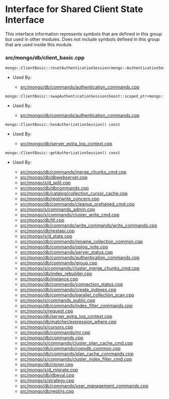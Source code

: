 
# Interface for Shared Client State Interface
This interface information represents symbols that are defined in this group but used in other modules.  Does not include symbols defined in this group that are used inside this module.

### src/mongo/db/client\_basic.cpp

<div></div>

    mongo::ClientBasic::resetAuthenticationSession(mongo::AuthenticationSession*)

- Used By:

    - [src/mongo/db/commands/authentication\_commands.cpp](../../../../security/authentication)

<div></div>

    mongo::ClientBasic::swapAuthenticationSession(boost::scoped_ptr<mongo::AuthenticationSession>&)

- Used By:

    - [src/mongo/db/commands/authentication\_commands.cpp](../../../../security/authentication)

<div></div>

    mongo::ClientBasic::hasAuthorizationSession() const

- Used By:

    - [src/mongo/db/server\_extra\_log\_context.cpp](../../../../process\_management/logging\_system)

<div></div>

    mongo::ClientBasic::getAuthorizationSession() const

- Used By:

    - [src/mongo/db/commands/merge\_chunks\_cmd.cpp](../../../../sharding/chunk\_management)
    - [src/mongo/db/dbwebserver.cpp](../../../../network/web\_server)
    - [src/mongo/s/d\_split.cpp](../../../../sharding/chunk\_management)
    - [src/mongo/db/dbcommands.cpp](../../../../query\_and\_operation\_handling/database\_commands)
    - [src/mongo/db/catalog/collection\_cursor\_cache.cpp](../../../../storage/storage\_layer\_structure)
    - [src/mongo/db/repl/write\_concern.cpp](../../../../replication/write\_concern)
    - [src/mongo/db/commands/cleanup\_orphaned\_cmd.cpp](../../../../query\_and\_operation\_handling/database\_commands)
    - [src/mongo/s/commands\_admin.cpp](../../../../sharding/mongos\_commands)
    - [src/mongo/s/commands/cluster\_write\_cmd.cpp](../../../../network/write\_commands)
    - [src/mongo/db/ttl.cpp](../../../../query\_and\_operation\_handling/indexing)
    - [src/mongo/db/commands/write\_commands/write\_commands.cpp](../../../../network/write\_commands)
    - [src/mongo/db/restapi.cpp](../../../../network/web\_server)
    - [src/mongo/s/d\_state.cpp](../../../../sharding/mongod\_sharding\_metadata)
    - [src/mongo/db/commands/rename\_collection\_common.cpp](../../../../query\_and\_operation\_handling/database\_commands)
    - [src/mongo/db/commands/oplog\_note.cpp](../../../../query\_and\_operation\_handling/database\_commands)
    - [src/mongo/db/commands/server\_status.cpp](../../../../query\_and\_operation\_handling/database\_commands)
    - [src/mongo/db/commands/authentication\_commands.cpp](../../../../security/authentication)
    - [src/mongo/db/commands/group.cpp](../../../../query\_and\_operation\_handling/database\_commands)
    - [src/mongo/s/commands/cluster\_merge\_chunks\_cmd.cpp](../../../../sharding/chunk\_management)
    - [src/mongo/db/index\_rebuilder.cpp](../../../../query\_and\_operation\_handling/indexing)
    - [src/mongo/db/instance.cpp](../../../../storage/storage\_layer\_structure)
    - [src/mongo/db/commands/connection\_status.cpp](../../../../query\_and\_operation\_handling/database\_commands)
    - [src/mongo/db/commands/create\_indexes.cpp](../../../../query\_and\_operation\_handling/database\_commands)
    - [src/mongo/db/commands/parallel\_collection\_scan.cpp](../../../../query\_and\_operation\_handling/database\_commands)
    - [src/mongo/s/commands\_public.cpp](../../../../sharding/mongos\_commands)
    - [src/mongo/db/commands/index\_filter\_commands.cpp](../../../../core\_query\_system/query\_system\_commands)
    - [src/mongo/s/request.cpp](../../../../network/network\_core)
    - [src/mongo/db/server\_extra\_log\_context.cpp](../../../../process\_management/logging\_system)
    - [src/mongo/db/matcher/expression\_where.cpp](../../../../core\_query\_system/query\_preprocessing)
    - [src/mongo/s/cursors.cpp](../../../../sharding/routing)
    - [src/mongo/db/commands/mr.cpp](../../../../query\_and\_operation\_handling/database\_commands)
    - [src/mongo/db/commands.cpp](../../../../query\_and\_operation\_handling/database\_commands)
    - [src/mongo/s/commands/cluster\_plan\_cache\_cmd.cpp](../../../../core\_query\_system/query\_system\_commands)
    - [src/mongo/db/commands/copydb\_common.cpp](../../../../query\_and\_operation\_handling/database\_commands)
    - [src/mongo/db/commands/plan\_cache\_commands.cpp](../../../../core\_query\_system/query\_system\_commands)
    - [src/mongo/s/commands/cluster\_index\_filter\_cmd.cpp](../../../../core\_query\_system/query\_system\_commands)
    - [src/mongo/db/cloner.cpp](../../../../storage/storage\_layer\_structure)
    - [src/mongo/s/d\_migrate.cpp](../../../../sharding/chunk\_management)
    - [src/mongo/db/dbeval.cpp](../../../../query\_and\_operation\_handling/database\_commands)
    - [src/mongo/s/strategy.cpp](../../../../network/network\_core)
    - [src/mongo/db/commands/user\_management\_commands.cpp](../../../../security/authorization)
    - [src/mongo/db/repl/rs.cpp](../../../../replication/replica\_set\_state)
